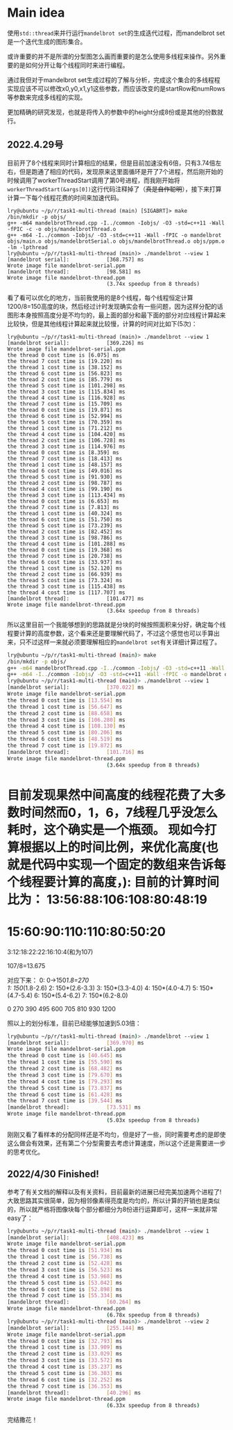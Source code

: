 # Main idea

使用`std::thread`来并行运行`mandelbrot set`的生成迭代过程，而mandelbrot set是一个迭代生成的图形集合。

或许重要的并不是所谓的分型图怎么画而重要的是怎么使用多线程来操作。另外重要的是如何分开让每个线程同时来进行编程。


通过我但对于mandelbrot set生成过程的了解与分析，完成这个集合的多线程程实现应该不可以修改x0,y0,x1,y1这些参数，而应该改变的是startRow和numRows等参数来完成多线程的实现。

更加精确的研究发现，也就是将传入的参数中的height分成8份或是其他的份数就行。


## 2022.4.29号

目前开了8个线程来同时计算相应的结果，但是目前加速没有6倍，只有3.74倍左右，但是跑通了相应的代码，发现原来这里面循环是开了7个进程，然后刚开始的时候调用了workerThreadStart调用了第0号进程，而我刚开始将`workerThreadStart(&args[0])`这行代码注释掉了（~~真是自作聪明~~），接下来打算计算一下每个线程花费的时间来加速代码。

```shell
lry@ubuntu ~/p/r/task1-multi-thread (main) [SIGABRT]> make
/bin/mkdir -p objs/
g++ -m64 mandelbrotThread.cpp -I../common -Iobjs/ -O3 -std=c++11 -Wall -fPIC -c -o objs/mandelbrotThread.o
g++ -m64 -I../common -Iobjs/ -O3 -std=c++11 -Wall -fPIC -o mandelbrot objs/main.o objs/mandelbrotSerial.o objs/mandelbrotThread.o objs/ppm.o -lm -lpthread
lry@ubuntu ~/p/r/task1-multi-thread (main)> ./mandelbrot --view 1
[mandelbrot serial]:            [368.757] ms
Wrote image file mandelbrot-serial.ppm
[mandelbrot thread]:            [98.581] ms
Wrote image file mandelbrot-thread.ppm
                                (3.74x speedup from 8 threads)
```


看了看可以优化的地方，当前我使用的是8个线程，每个线程恒定计算1200/8=150高度的块，然后经过计时发现确实会有一些问题，因为这样分配的话图形本身按照高度分是不均匀的，最上面的部分和最下面的部分对应线程计算起来比较快，但是其他线程计算起来就比较慢，计算的时间对比如下(5次)：
```shell
lry@ubuntu ~/p/r/task1-multi-thread (main)> ./mandelbrot --view 1
[mandelbrot serial]:            [369.226] ms
Wrote image file mandelbrot-serial.ppm
the thread 0 cost time is [6.075] ms
the thread 7 cost time is [19.220] ms
the thread 1 cost time is [38.152] ms
the thread 6 cost time is [56.823] ms
the thread 2 cost time is [85.779] ms
the thread 5 cost time is [101.298] ms
the thread 3 cost time is [115.834] ms
the thread 4 cost time is [116.928] ms
the thread 7 cost time is [15.709] ms
the thread 0 cost time is [19.871] ms
the thread 6 cost time is [52.994] ms
the thread 5 cost time is [70.359] ms
the thread 1 cost time is [71.212] ms
the thread 4 cost time is [104.420] ms
the thread 2 cost time is [106.728] ms
the thread 3 cost time is [114.976] ms
the thread 0 cost time is [8.359] ms
the thread 7 cost time is [18.413] ms
the thread 1 cost time is [48.157] ms
the thread 6 cost time is [49.016] ms
the thread 5 cost time is [91.930] ms
the thread 2 cost time is [98.787] ms
the thread 4 cost time is [99.190] ms
the thread 3 cost time is [113.434] ms
the thread 0 cost time is [6.653] ms
the thread 7 cost time is [7.813] ms
the thread 1 cost time is [40.324] ms
the thread 6 cost time is [51.750] ms
the thread 5 cost time is [73.239] ms
the thread 2 cost time is [82.452] ms
the thread 3 cost time is [98.786] ms
the thread 4 cost time is [101.288] ms
the thread 0 cost time is [19.368] ms
the thread 7 cost time is [20.738] ms
the thread 6 cost time is [33.937] ms
the thread 1 cost time is [52.120] ms
the thread 2 cost time is [66.939] ms
the thread 5 cost time is [73.324] ms
the thread 3 cost time is [115.438] ms
the thread 4 cost time is [117.707] ms
[mandelbrot thread]:            [101.477] ms
Wrote image file mandelbrot-thread.ppm
                                (3.64x speedup from 8 threads)
```

所以这里目前一个我能够想到的思路就是分块的时候按照面积来分好，确定每个线程要计算的高度参数，这个看来还是要理解代码了，不过这个感觉也可以手算出来，只不过这样一来就必须要理解相应的`mandelbrot set`有关详细计算过程了。

```sh
lry@ubuntu ~/p/r/task1-multi-thread (main)> make
/bin/mkdir -p objs/
g++ -m64 mandelbrotThread.cpp -I../common -Iobjs/ -O3 -std=c++11 -Wall -fPIC -c -o objs/mandelbrotThread.o
g++ -m64 -I../common -Iobjs/ -O3 -std=c++11 -Wall -fPIC -o mandelbrot objs/main.o objs/mandelbrotSerial.o objs/mandelbrotThread.o objs/ppm.o -lm -lpthread
lry@ubuntu ~/p/r/task1-multi-thread (main)> ./mandelbrot --view 1
[mandelbrot serial]:            [370.022] ms
Wrote image file mandelbrot-serial.ppm
the thread 0 cost time is [13.554] ms
the thread 1 cost time is [56.647] ms
the thread 2 cost time is [88.658] ms
the thread 3 cost time is [106.280] ms
the thread 4 cost time is [108.130] ms
the thread 5 cost time is [80.206] ms
the thread 6 cost time is [48.519] ms
the thread 7 cost time is [19.872] ms
[mandelbrot thread]:            [101.716] ms
Wrote image file mandelbrot-thread.ppm
                                (3.64x speedup from 8 threads)
```

目前发现果然中间高度的线程花费了大多数时间然而0，1，6，7线程几乎没怎么耗时，这个确实是一个瓶颈。
现如今打算根据以上的时间比例，来优化高度(也就是代码中实现一个固定的数组来告诉每个线程要计算的高度，):
目前的计算时间比为：
13:56:88:106:108:80:48:19
=
15:60:90:110:110:80:50:20
=
3:12:18:22:22:16:10:4(和为107)

107/8=13.675

对应下来：
0: 0->150*1.8=270  
1: 150*(1.8-2.6)
2: 150*(2.6-3.3)
3: 150*(3.3-4.0)
4: 150*(4.0-4.7)
5: 150*(4.7-5.4)
6: 150*(5.4-6.2)
7: 150*(6.2-8.0)

0 270 390 495 600 705 810 930 1200



照以上的划分标准，目前已经能够加速到5.03倍：
```sh
lry@ubuntu ~/p/r/task1-multi-thread (main)> ./mandelbrot --view 1
[mandelbrot serial]:            [369.970] ms
Wrote image file mandelbrot-serial.ppm
the thread 0 cost time is [40.645] ms
the thread 1 cost time is [55.590] ms
the thread 2 cost time is [68.482] ms
the thread 3 cost time is [79.670] ms
the thread 4 cost time is [79.293] ms
the thread 5 cost time is [73.837] ms
the thread 6 cost time is [61.428] ms
the thread 7 cost time is [39.544] ms
[mandelbrot thread]:            [73.531] ms
Wrote image file mandelbrot-thread.ppm
                                (5.03x speedup from 8 threads)
```



刚刚又看了看样本的分配同样还是不均匀，但是好了一些，同时需要考虑的是即使这么做会有效果，还有第二个分型需要去考虑计算速度，所以这个还是需要进一步的思考优化。

## 2022/4/30  Finished!
参考了有关文档的解释以及有关资料，目前最新的进展已经完美加速两个进程了!
大致思路其实很简单，因为相邻像素得亮度是均匀的，所以计算的开销也是类似的，所以就严格将图像块每个部分都细分为8份进行运算即可，这样一来就非常easy了：
```sh
lry@ubuntu ~/p/r/task1-multi-thread (main)> ./mandelbrot --view 1
[mandelbrot serial]:            [408.423] ms
Wrote image file mandelbrot-serial.ppm
the thread 0 cost time is [51.934] ms
the thread 1 cost time is [56.738] ms
the thread 2 cost time is [52.428] ms
the thread 3 cost time is [56.523] ms
the thread 4 cost time is [53.968] ms
the thread 5 cost time is [53.042] ms
the thread 6 cost time is [52.898] ms
the thread 7 cost time is [55.334] ms
[mandelbrot thread]:            [60.264] ms
Wrote image file mandelbrot-thread.ppm
                                (6.78x speedup from 8 threads)
lry@ubuntu ~/p/r/task1-multi-thread (main)> ./mandelbrot --view 2
[mandelbrot serial]:            [255.144] ms
Wrote image file mandelbrot-serial.ppm
the thread 0 cost time is [32.793] ms
the thread 1 cost time is [33.909] ms
the thread 2 cost time is [33.029] ms
the thread 3 cost time is [33.572] ms
the thread 4 cost time is [35.237] ms
the thread 5 cost time is [36.303] ms
the thread 6 cost time is [32.252] ms
the thread 7 cost time is [36.353] ms
[mandelbrot thread]:            [40.296] ms
Wrote image file mandelbrot-thread.ppm
                                (6.33x speedup from 8 threads)
```

完结撒花！



